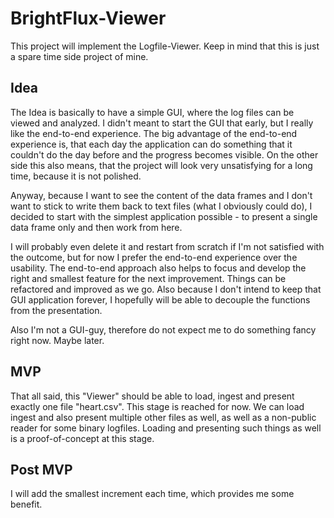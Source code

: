 # BrightFlux-Viewer

This project will implement the Logfile-Viewer. Keep in mind that this is just a spare time
side project of mine.

## Idea

The Idea is basically to have a simple GUI, where the log files can be viewed and analyzed. I
didn't meant to start the GUI that early, but I really like the end-to-end experience. The big
advantage of the end-to-end experience is, that each day the application can do something that
it couldn't do the day before and the progress becomes visible. On the other side this also 
means, that the project will look very unsatisfying for a long time, because it is not polished. 

Anyway, because I want to see the content of the data frames and I don't want to stick to write 
them back to text files (what I obviously could do), I decided to start with the simplest application 
possible - to present a single data frame only and then work from here.

I will probably even delete it and restart from scratch if I'm not satisfied with the outcome,
but for now I prefer the end-to-end experience over the usability. The end-to-end approach also
helps to focus and develop the right and smallest feature for the next improvement. Things can
be refactored and improved as we go. Also because I don't intend to keep that GUI application 
forever, I hopefully will be able to decouple the functions from the presentation. 
  
Also I'm not a GUI-guy, therefore do not expect me to do something fancy right now. Maybe later.

## MVP

That all said, this "Viewer" should be able to load, ingest and present exactly one file 
"heart.csv". This stage is reached for now. We can load ingest and also present multiple
other files as well, as well as a non-public reader for some binary logfiles. Loading
and presenting such things as well is a proof-of-concept at this stage.  

## Post MVP

I will add the smallest increment each time, which provides me some benefit.